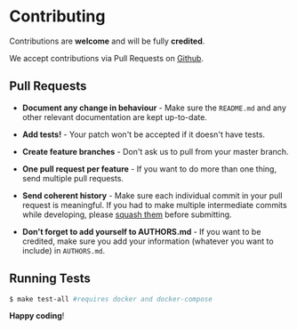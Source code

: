 # Contributing

Contributions are **welcome** and will be fully **credited**.

We accept contributions via Pull Requests on [Github](https://github.com/andreskrey/readability.php/).


## Pull Requests

- **Document any change in behaviour** - Make sure the `README.md` and any other relevant documentation are kept up-to-date.

- **Add tests!** - Your patch won't be accepted if it doesn't have tests.

- **Create feature branches** - Don't ask us to pull from your master branch.

- **One pull request per feature** - If you want to do more than one thing, send multiple pull requests.

- **Send coherent history** - Make sure each individual commit in your pull request is meaningful. If you had to make multiple intermediate commits while developing, please [squash them](http://www.git-scm.com/book/en/v2/Git-Tools-Rewriting-History#Changing-Multiple-Commit-Messages) before submitting.

- **Don't forget to add yourself to AUTHORS.md** - If you want to be credited, make sure you add your information (whatever you want to include) in `AUTHORS.md`.


## Running Tests

``` bash
$ make test-all #requires docker and docker-compose
```


**Happy coding**!
